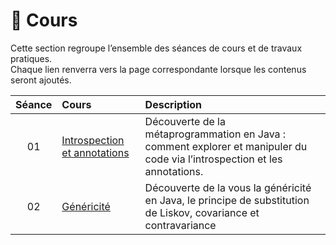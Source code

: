 # 📘 Cours 

Cette section regroupe l’ensemble des séances de cours et de travaux pratiques.  
Chaque lien renverra vers la page correspondante lorsque les contenus seront ajoutés.

| Séance | Cours | Description
|:------:|:-----------------------------------|:-----------------------------------------------------|
| 01 | [Introspection et annotations](01.pdf) | Découverte de la métaprogrammation en Java : comment  explorer et manipuler du code via l’introspection et les annotations. |
| 02 | [Généricité](02.pdf) | Découverte de la vous la généricité en Java, le principe de substitution de Liskov, covariance et contravariance |
